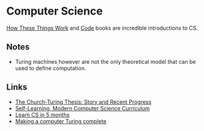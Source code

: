 # Computer Science
[How These Things Work](http://reasonablypolymorphic.com/book/preface) and [Code](https://www.goodreads.com/book/show/44882.Code) books are incredible introductions to CS.

## Notes
- Turing machines however are not the only theoretical model that can be used to define computation.

## Links
- [The Church-Turing Thesis: Story and Recent Progress](https://www.youtube.com/watch?v=QlYJz1B5XLU)
- [Self-Learning, Modern Computer Science Curriculum](https://functionalcs.github.io/curriculum/#org71f231a)
- [Learn CS in 5 months](https://github.com/llSourcell/Learn_Computer_Science_in_5_Months#readme)
- [Making a computer Turing complete](https://www.youtube.com/watch?v=AqNDk_UJW4k)